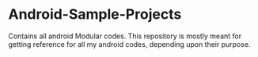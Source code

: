 # Android-Sample-Projects
Contains all android Modular codes.
This repository is mostly meant for getting reference for all my android codes, depending upon their purpose.
